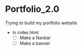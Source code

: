 # Portfolio_2.0
Trying to build my portfolio website

- In index.html
  - [ ] Make a Navbar
  - [ ] Make a banner
